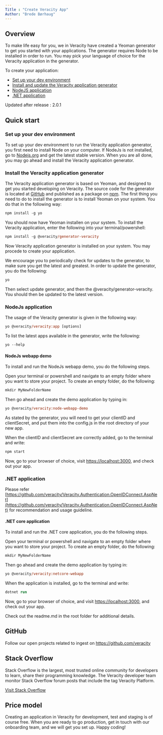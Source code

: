 ```yaml
---
Title : "Create Veracity App"
Author: "Brede Børhaug"
---
```


## Overview 
To make life easy for you, we in Veracity have created a Yeoman generator to get you started with your applications. The generator requires Node to be installed in order to run. You may pick your language of choice for the Veracity application in the generator.


To create your application:
- [Set up your dev environment](#set-up-your-dev-environment)
- [Install and update the Veracity application generator](#install-the-veracity-application-generator)
- [NodeJS application](#nodejs-application)
- [.NET application](#net-application)

Updated after release : 2.0.1

## Quick start 


### Set up your dev environment
To set up your dev environment to run the Veracity application generator, you first need to install Node on your computer. If NodeJs is not installed, go to [Nodejs.org](https://nodejs.org/en/download/) and get the latest stable version. When you are all done, you may go ahead and install the Veracity application generator. 

### Install the Veracity application generator
The Veracity application generator is based on Yeoman, and designed to get you started developing on Veracity. The source code for the generator is located at [GitHub](https://www.github.com/veracity) and published as a package on [npm](https://www.npmjs.com/package/@veracity/generator-veracity). The first thing you need to do to install the generator is to install Yeoman on your system. You do that in the following way:

```ps
npm install -g yo
```

You should now have Yeoman installen on your system. To install the Veracity application, enter the following into your terminal/powershell:
```ps
npm install -g @veracity/generator-veracity
```

Now Veracity application generator is installed on your system. You may procede to create your application. 

We encourage you to periodically check for updates to the generator, to make sure you get the latest and greatest. In order to update the generator, you do the following:

```ps
yo
```
Then select update generator, and then the @veracity/generator-veracity. You should then be updated to the latest version.

### NodeJs application
The usage of the Veracity generator is given in the following way:
```ps
yo @veracity/veracity:app [options]
```

To list the latest apps available in the generator, write the following:

```ps
yo --help
```

#### NodeJs webapp demo
To install and run the NodeJs webapp demo, you do the following steps.

Open your terminal or powershell and navigate to an empty folder where you want to store your project. To create an empty folder, do the following:

```ps
mkdir MyNewFolderName
```
Then go ahead and create the demo application by typing in:

```ps
yo @veracity/veracity:node-webapp-demo
```

As stated by the generator, you will need to get your clientID and clientSecret, and put them into the config.js in the root directory of your new app.

When the clientID and clientSecret are correctly added, go to the terminal and write:

```ps
npm start
```


Now, go to your browser of choice, visit [https://localhost:3000](https://localhost:3000), and check out your app.

### .NET application
Please refer [https://github.com/veracity/Veracity.Authentication.OpenIDConnect.AspNet](https://github.com/veracity/Veracity.Authentication.OpenIDConnect.AspNet) for recommendation and usage guideline. 

#### .NET core application
To install and run the .NET core application, you do the following steps.

Open your terminal or powershell and navigate to an empty folder where you want to store your project. To create an empty folder, do the following:

```ps
mkdir MyNewFolderName
```
Then go ahead and create the demo application by typing in:

```ps
yo @veracity/veracity:netcore-webapp
```

When the application is installed, go to the terminal and write:

```ps
dotnet run
```

Now, go to your browser of choice, and visit [https://localhost:3000](https://localhost:3000), and check out your app.

Check out the readme.md in the root folder for additional details.


## GitHub  
Follow our open projects related to ingest on https://github.com/veracity

## Stack Overflow
Stack Overflow is the largest, most trusted online community for developers to learn, share their programming knowledge. The Veracity developer team monitor Stack Overflow forum posts that include the tag Veracity Platform.

[Visit Stack Overflow](https://stackoverflow.com/questions/tagged/veracity+platform?mode=all)

 
 
## Price model 
Creating an application in Veracity for development, test and staging is of course free. When you are ready to go production, get in touch with our onboarding team, and we will get you set up. Happy coding!
 
 
